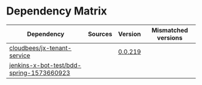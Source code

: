 # Dependency Matrix

Dependency | Sources | Version | Mismatched versions
---------- | ------- | ------- | -------------------
[cloudbees/jx-tenant-service](https://github.com/cloudbees/jx-tenant-service) |  | [0.0.219](https://github.com/cloudbees/jx-tenant-service/releases/tag/v0.0.219) | 
[jenkins-x-bot-test/bdd-spring-1573660923](https://github.com/jenkins-x-bot-test/bdd-spring-1573660923.git) |  | []() | 
